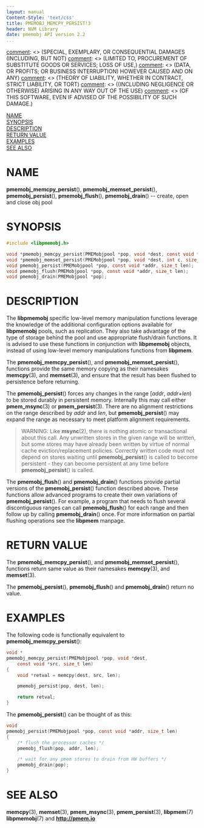```yaml
---
layout: manual
Content-Style: 'text/css'
title: PMEMOBJ_MEMCPY_PERSIST!3
header: NVM Library
date: pmemobj API version 2.2
...
```


[comment]: <> (Copyright 2017, Intel Corporation)

[comment]: <> (Redistribution and use in source and binary forms, with or without)
[comment]: <> (modification, are permitted provided that the following conditions)
[comment]: <> (are met:)
[comment]: <> (    * Redistributions of source code must retain the above copyright)
[comment]: <> (      notice, this list of conditions and the following disclaimer.)
[comment]: <> (    * Redistributions in binary form must reproduce the above copyright)
[comment]: <> (      notice, this list of conditions and the following disclaimer in)
[comment]: <> (      the documentation and/or other materials provided with the)
[comment]: <> (      distribution.)
[comment]: <> (    * Neither the name of the copyright holder nor the names of its)
[comment]: <> (      contributors may be used to endorse or promote products derived)
[comment]: <> (      from this software without specific prior written permission.)

[comment]: <> (THIS SOFTWARE IS PROVIDED BY THE COPYRIGHT HOLDERS AND CONTRIBUTORS)
[comment]: <> ("AS IS" AND ANY EXPRESS OR IMPLIED WARRANTIES, INCLUDING, BUT NOT)
[comment]: <> (LIMITED TO, THE IMPLIED WARRANTIES OF MERCHANTABILITY AND FITNESS FOR)
[comment]: <> (A PARTICULAR PURPOSE ARE DISCLAIMED. IN NO EVENT SHALL THE COPYRIGHT)
[comment]: <> (OWNER OR CONTRIBUTORS BE LIABLE FOR ANY DIRECT, INDIRECT, INCIDENTAL,)
[comment]: <> (SPECIAL, EXEMPLARY, OR CONSEQUENTIAL DAMAGES (INCLUDING, BUT NOT)
[comment]: <> (LIMITED TO, PROCUREMENT OF SUBSTITUTE GOODS OR SERVICES; LOSS OF USE,)
[comment]: <> (DATA, OR PROFITS; OR BUSINESS INTERRUPTION) HOWEVER CAUSED AND ON ANY)
[comment]: <> (THEORY OF LIABILITY, WHETHER IN CONTRACT, STRICT LIABILITY, OR TORT)
[comment]: <> ((INCLUDING NEGLIGENCE OR OTHERWISE) ARISING IN ANY WAY OUT OF THE USE)
[comment]: <> (OF THIS SOFTWARE, EVEN IF ADVISED OF THE POSSIBILITY OF SUCH DAMAGE.)

[comment]: <> (pmemobj_memcpy_persist.3 -- man page for Low-level memory manipulation)

[NAME](#name)<br />
[SYNOPSIS](#synopsis)<br />
[DESCRIPTION](#description)<br />
[RETURN VALUE](#return-value)<br />
[EXAMPLES](#examples)<br />
[SEE ALSO](#see-also)<br />


# NAME #

**pmemobj_memcpy_persist**(), **pmemobj_memset_persist**(), **pmemobj_persist**(),
**pmemobj_flush**(), **pmemobj_drain**() -- create, open and close obj pool


# SYNOPSIS #

```c
#include <libpmemobj.h>

void *pmemobj_memcpy_persist(PMEMobjpool *pop, void *dest, const void *src, size_t len);
void *pmemobj_memset_persist(PMEMobjpool *pop, void *dest, int c, size_t len);
void pmemobj_persist(PMEMobjpool *pop, const void *addr, size_t len);
void pmemobj_flush(PMEMobjpool *pop, const void *addr, size_t len);
void pmemobj_drain(PMEMobjpool *pop);
```


# DESCRIPTION #

The **libpmemobj** specific low-level memory manipulation functions
leverage the knowledge of the additional configuration options available for **libpmemobj**
pools, such as replication. They also take advantage of the type of storage behind the pool
and use appropriate flush/drain functions. It is advised to use
these functions in conjunction with **libpmemobj** objects, instead of using
low-level memory manipulations functions from **libpmem**.

The **pmemobj_memcpy_persist**(), and **pmemobj_memset_persist**(), functions provide
the same memory copying as their namesakes **memcpy**(3), and **memset**(3),
and ensure that the result has been flushed to persistence before returning.

The **pmemobj_persist**() forces any changes in the range \[*addr*, *addr*+*len*) to be stored
durably in persistent memory. Internally this may call either **pmem_msync**(3) or
**pmem_persist**(3). There are no alignment restrictions on the range described by
*addr* and *len*, but **pmemobj_persist**() may expand the range as necessary
to meet platform alignment requirements.

>WARNING:
Like **msync**(2), there is nothing atomic or transactional about this call. Any unwritten
stores in the given range will be written, but some stores may have already been written
by virtue of normal cache eviction/replacement policies. Correctly written code must not
depend on stores waiting until **pmemobj_persist**() is called to become persistent -
they can become persistent at any time before **pmemobj_persist**() is called.

The  **pmemobj_flush**() and **pmemobj_drain**() functions provide partial
versions of the **pmemobj_persist**() function described above.
These functions allow advanced programs to create their own variations of **pmemobj_persist**().
For example, a program that needs to flush several discontiguous ranges can
call **pmemobj_flush**() for each range and then follow up by calling **pmemobj_drain**() once.
For more information on partial flushing operations see the **libpmem** manpage.


# RETURN VALUE #

The **pmemobj_memcpy_persist**(), and **pmemobj_memset_persist**(), functions
return same value as their namesakes **memcpy**(3), and **memset**(3).

The **pmemobj_persist**(), **pmemobj_flush**() and **pmemobj_drain**() return no value.


# EXAMPLES #

The following code is functionally equivalent to
**pmemobj_memcpy_persist**():

```c
void *
pmemobj_memcpy_persist(PMEMobjpool *pop, void *dest,
	const void *src, size_t len)
{
	void *retval = memcpy(dest, src, len);

	pmemobj_persist(pop, dest, len);

	return retval;
}
```

The **pmemobj_persist**() can be thought of as this:

```c
void
pmemobj_persist(PMEMobjpool *pop, const void *addr, size_t len)
{
	/* flush the processor caches */
	pmemobj_flush(pop, addr, len);

	/* wait for any pmem stores to drain from HW buffers */
	pmemobj_drain(pop);
}
```


# SEE ALSO #

**memcpy**(3), **memset**(3), **pmem_msync**(3),
**pmem_persist**(3), **libpmem**(7) **libpmemobj**(7)
and **<http://pmem.io>**
